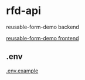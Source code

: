 # rfd-api

reusable-form-demo backend

[reusable-form-demo frontend](https://github.com/louis-stintzy/reusable-form-demo)

## .env

[.env.example](./.env.example)
